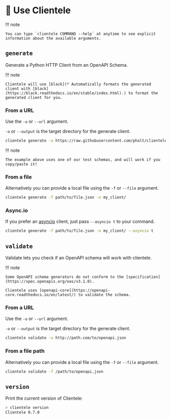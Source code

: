 
# 📝 Use Clientele

!!! note

    You can type `clientele COMMAND --help` at anytime to see explicit information about the available arguments.

## `generate`

Generate a Python HTTP Client from an OpenAPI Schema.

!!! note

    Clientele will use [black](* Automatically formats the generated client with [black](https://black.readthedocs.io/en/stable/index.html).) to format the generated client for you.

### From a URL

Use the `-u` or `--url` argument.

`-o` or `--output` is the target directory for the generate client.

```sh
clientele generate -u https://raw.githubusercontent.com/phalt/clientele/main/example_openapi_specs/best.json -o my_client/
```

!!! note

    The example above uses one of our test schemas, and will work if you copy/paste it!

### From a file

Alternatively you can provide a local file using the `-f` or `--file` argument.

```sh
clientele generate -f path/to/file.json -o my_client/
```

### Async.io

If you prefer an [asyncio](https://docs.python.org/3/library/asyncio.html) client, just pass `--asyncio t` to your command.

```sh
clientele generate -f path/to/file.json -o my_client/ --asyncio t
```

## `validate`

Validate lets you check if an OpenAPI schema will work with clientele.

!!! note

    Some OpenAPI schema generators do not conform to the [specification](https://spec.openapis.org/oas/v3.1.0).

    Clientele uses [openapi-core](https://openapi-core.readthedocs.io/en/latest/) to validate the schema.

### From a URL

Use the `-u` or `--url` argument.

`-o` or `--output` is the target directory for the generate client.

```sh
clientele validate -u http://path.com/to/openapi.json
```

### From a file path

Alternatively you can provide a local file using the `-f` or `--file` argument.

```sh
clientele validate -f /path/to/openapi.json
```

## `version`

Print the current version of Clientele:

```sh
> clientele version
Clientele 0.7.0
```

